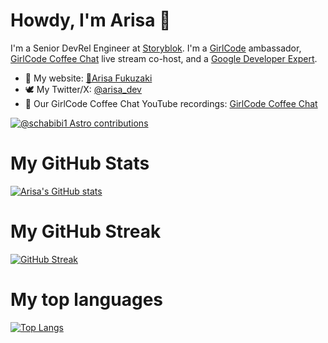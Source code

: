 # Howdy, I'm Arisa 👋

I'm a Senior DevRel Engineer at [Storyblok](https://www.storyblok.com/). I'm a [GirlCode](https://www.girl-code.co.uk/) ambassador, [GirlCode Coffee Chat](https://github.com/GirlCode-Coffee) live stream co-host, and a [Google Developer Expert](https://twitter.com/GoogleDevExpert).


- 🌱 My website: [🥑Arisa Fukuzaki](https://bento.me/arisa-fukuzaki)
- 🕊 My Twitter/X: [@arisa_dev](https://twitter.com/arisa_dev)
- 👯 Our GirlCode Coffee Chat YouTube recordings: [GirlCode Coffee Chat](https://www.youtube.com/playlist?list=PLIpMd31xW20uikh-puAqqlyEJ77l624vo)

[![@schabibi1 Astro contributions](https://astro.badg.es/v1/contributor/schabibi1.svg)](https://astro.badg.es/v1/contributor/schabibi1/)

# My GitHub Stats
[![Arisa's GitHub stats](https://github-readme-stats.vercel.app/api?username=schabibi1)](https://github.com/schabibi1/github-readme-stats)

# My GitHub Streak
[![GitHub Streak](https://github-readme-streak-stats.herokuapp.com/?user=schabibi1)](https://git.io/streak-stats)

# My top languages
[![Top Langs](https://github-readme-stats.vercel.app/api/top-langs/?username=schabibi1)](https://github.com/schabibi1/github-readme-stats)

<!--
**schabibi1/schabibi1** is a ✨ _special_ ✨ repository because its `README.md` (this file) appears on your GitHub profile.

Here are some ideas to get you started:

- 🔭 I’m currently working on ...
- 🌱 I’m currently learning ...
- 👯 I’m looking to collaborate on ...
- 🤔 I’m looking for help with ...
- 💬 Ask me about ...
- 📫 How to reach me: ...
- 😄 Pronouns: ...
- ⚡ Fun fact: ...
-->
